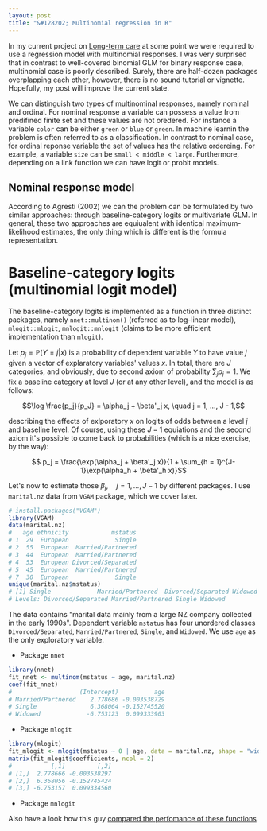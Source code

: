 ```yaml
---
layout: post
title: "&#128202; Multinomial regression in R"
---
```


In my current project on [Long-term care](https://www.youtube.com/watch?v=kLf6SVEMd94) at some point we were required to use a regression model with multinomial responses. I was very surprised that in contrast to well-covered binomial GLM for binary response case, multinomial case is poorly described. Surely, there are half-dozen packages overplapping each other, however, there is no sound tutorial or vignette. Hopefully, my post will improve the current state.

We can distinguish two types of multinominal responses, namely nominal and ordinal. For nominal response a variable can possess a value from predifined finite set and these values are not oredered. For instance a variable `color` can be either `green` or `blue` or `green`. In machine learnin the problem is often referred to as a classification. In contrast to nominal case, for ordinal reponse variable the set of values has the relative ordereing. For example, a variable `size` can be `small < middle < large`. Furthermore, depending on a link function we can have logit or probit models.

## Nominal response model

According to Agresti (2002) we can the problem can be formulated by two similar approaches: through baseline-category logits or multivariate GLM. In general, these two approaches are equiualent with identical maximum-likelihood estimates, the only thing which is different is the formula representation. 

# Baseline-category logits (multinomial logit model)

The baseline-category logits is implemented as a function in three distinct packages, namely `nnet::multinom()` (referred as to log-linear model), `mlogit::mlogit`, `mnlogit::mnlogit` (claims to be more efficient implementation than `mlogit`).

Let $p_j = \mathbb{P}(Y = j|x)$ is a probability of dependent variable $Y$ to have value $j$ given a vector of explaratory variables' values $x$. In total, there are $J$ categories, and obviously, due to second axiom of probability $\sum_j p_j = 1$. We fix a baseline category at level $J$ (or at any other level), and the model is as follows:

$$\log \frac{p_j}{p_J} = \alpha_j + \beta'_j x, \quad j = 1, ..., J - 1,$$

describing the effects of exlporatory $x$ on logits of odds between a level $j$ and baseline level. Of course, using these $J-1$ equiations and the second axiom it's possible to come back to probabilities (which is a nice exercise, by the way): 

$$ p_j = \frac{\exp(\alpha_j + \beta'_j x)}{1 + \sum_{h = 1}^{J-1}\exp(\alpha_h + \beta'_h x)}$$

Let's now to estimate those $\beta_j, \quad j = 1, ..., J - 1$ by different packages. I use `marital.nz` data from `VGAM` package, which we cover later.

```r
# install.packages("VGAM")
library(VGAM)
data(marital.nz)
#   age ethnicity            mstatus
# 1  29  European             Single
# 2  55  European  Married/Partnered
# 3  44  European  Married/Partnered
# 4  53  European Divorced/Separated
# 5  45  European  Married/Partnered
# 7  30  European             Single
unique(marital.nz$mstatus)
# [1] Single             Married/Partnered  Divorced/Separated Widowed           
# Levels: Divorced/Separated Married/Partnered Single Widowed
```

The data contains "marital data mainly from a large NZ company collected in the early 1990s". Dependent variable `mstatus` has four unordered classes `Divorced/Separated`, `Married/Partnered`, `Single`, and `Widowed`. We use `age` as the only exploratory variable.

- Package `nnet`

```r
library(nnet)
fit_nnet <- multinom(mstatus ~ age, marital.nz)
coef(fit_nnet)
#                   (Intercept)          age
# Married/Partnered    2.778686 -0.003538729
# Single               6.368064 -0.152745520
# Widowed             -6.753123  0.099333903
```

- Package `mlogit`

```r
library(mlogit)
fit_mlogit <- mlogit(mstatus ~ 0 | age, data = marital.nz, shape = "wide")
matrix(fit_mlogit$coefficients, ncol = 2)
#           [,1]         [,2]
# [1,]  2.778666 -0.003538297
# [2,]  6.368056 -0.152745424
# [3,] -6.753157  0.099334560
```

- Package `mnlogit`

Also have a look how this guy [compared the perfomance of these functions](https://www.r-bloggers.com/comparing-mnlogit-and-mlogit-for-discrete-choice-models/)

